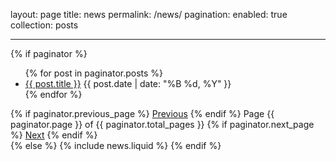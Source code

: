 layout: page
title: news
permalink: /news/
pagination:
enabled: true
collection: posts

---

{% if paginator %}

<ul class="news-list">
{% for post in paginator.posts %}
<li>
<a href="{{ post.url }}">{{ post.title }}</a>
<span class="date">{{ post.date | date: "%B %d, %Y" }}</span>
</li>
{% endfor %}
</ul>
<div class="pagination">
{% if paginator.previous_page %}
<a href="{{ paginator.previous_page_path }}">Previous</a>
{% endif %}
<span>Page {{ paginator.page }} of {{ paginator.total_pages }}</span>
{% if paginator.next_page %}
<a href="{{ paginator.next_page_path }}">Next</a>
{% endif %}
</div>
{% else %}
{% include news.liquid %}
{% endif %}

